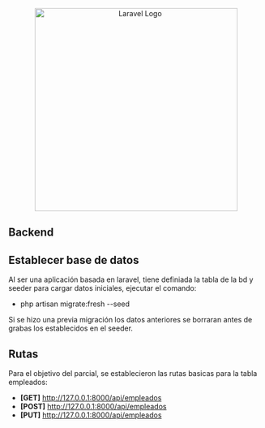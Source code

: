 <p align="center"><a href="https://laravel.com" target="_blank"><img src="https://raw.githubusercontent.com/laravel/art/master/logo-lockup/5%20SVG/2%20CMYK/1%20Full%20Color/laravel-logolockup-cmyk-red.svg" width="400" alt="Laravel Logo"></a></p>

<p align="center">
<h2>Backend</h2>
</p>

## Establecer base de datos

Al ser una aplicación basada en laravel, tiene definiada la tabla de la bd y seeder para cargar datos iniciales, ejecutar el comando:

- php artisan migrate:fresh --seed

Si se hizo una previa migración los datos anteriores se borraran antes de grabas los establecidos en el seeder.

## Rutas

Para el objetivo del parcial, se establecieron las rutas basicas para la tabla empleados:
- **[GET]** http://127.0.0.1:8000/api/empleados
- **[POST]** http://127.0.0.1:8000/api/empleados
- **[PUT]** http://127.0.0.1:8000/api/empleados
